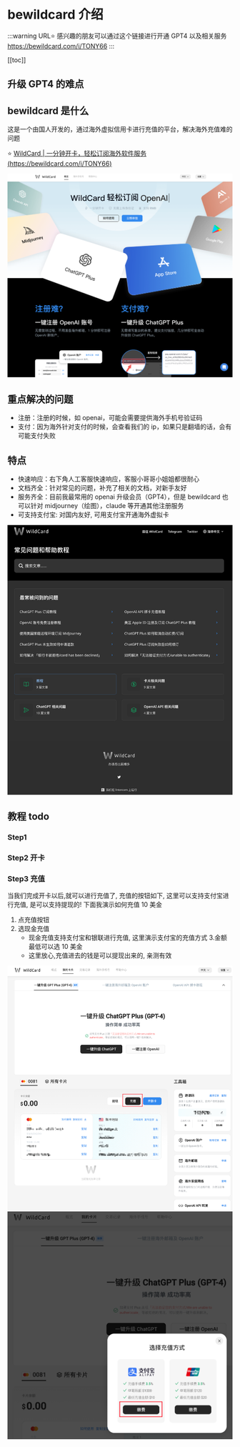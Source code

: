 # bewildcard 介绍

:::warning URL⭐️
感兴趣的朋友可以通过这个链接进行开通 GPT4 以及相关服务 <https://bewildcard.com/i/TONY66>
:::

[[toc]]

## 升级 GPT4 的难点

## bewildcard 是什么

这是一个由国人开发的，通过海外虚拟信用卡进行充值的平台，解决海外充值难的问题

⭐️ [WildCard | 一分钟开卡，轻松订阅海外软件服务 (https://bewildcard.com/i/TONY66)](https://bewildcard.com/i/TONY66)

![image-20240124014731638](bewildcard.assets/image-20240124014731638.png)

## 重点解决的问题

- 注册：注册的时候，如 openai，可能会需要提供海外手机号验证码
- 支付：因为海外针对支付的时候，会查看我们的 ip，如果只是翻墙的话，会有可能支付失败

## 特点

- 快速响应：右下角人工客服快速响应，客服小哥哥小姐姐都很耐心
- 文档齐全：针对常见的问题，补充了相关的文档，对新手友好
- 服务齐全：目前我最常用的 openai 升级会员（GPT4），但是 bewildcard 也可以针对 midjourney（绘图），claude 等开通其他注册服务
- 可支持支付宝: 对国内友好, 可用支付宝开通海外虚拟卡

![image-20240124015144636](bewildcard.assets/image-20240124015144636.png)

## 教程 todo

### Step1

### Step2 开卡

### Step3 充值

当我们完成开卡以后,就可以进行充值了, 充值的按钮如下, 这里可以支持支付宝进行充值, 是可以支持提现的! 下面我演示如何充值 10 美金

1. 点充值按钮
2. 选现金充值
   - 现金充值支持支付宝和银联进行充值, 这里演示支付宝的充值方式 3.金额最低可以选 10 美金
   - 这里放心,充值进去的钱是可以提现出来的, 亲测有效

![gpts-chongzhi](img/gpts-chongzhi.png)
![gpt-zhifubao](img/gpts-zhifubao.png)
